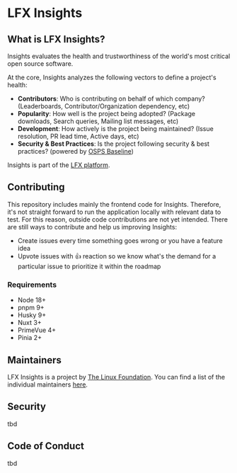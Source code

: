 
<!-- BODY -->

# LFX Insights

## What is LFX Insights?
Insights evaluates the health and trustworthiness of the world's most critical open source software.

At the core, Insights analyzes the following vectors to define a project's health:
- <b>Contributors</b>: Who is contributing on behalf of which company? (Leaderboards, Contributor/Organization dependency, etc)
- <b>Popularity</b>: How well is the project being adopted? (Package downloads, Search queries, Mailing list messages, etc)
- <b>Development</b>: How actively is the project being maintained? (Issue resolution, PR lead time, Active days, etc)
- <b>Security & Best Practices</b>: Is the project following security & best practices? (powered by [OSPS Baseline](https://baseline.openssf.org/))

Insights is part of the [LFX platform](https://lfx.linuxfoundation.org/).

## Contributing

This repository includes mainly the frontend code for Insights. Therefore, it's not straight forward to run the application locally with relevant data to test. For this reason, outside code contributions are not yet intended. There are still ways to contribute and help us improving Insights:

- Create issues every time something goes wrong or you have a feature idea
- Upvote issues with 👍 reaction so we know what's the demand for a particular issue to prioritize it within the roadmap

### Requirements

- Node 18+
- pnpm 9+
- Husky 9+
- Nuxt 3+
- PrimeVue 4+
- Pinia 2+

## Maintainers
LFX Insights is a project by [The Linux Foundation](https://www.linuxfoundation.org/). You can find a list of the individual maintainers [here](MAINTAINERS.md).

## Security
tbd

## Code of Conduct
tbd




